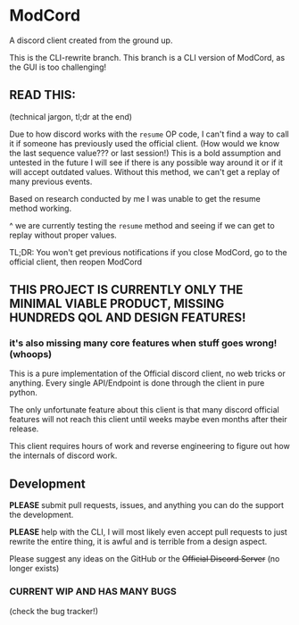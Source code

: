 # ModCord
A discord client created from the ground up.

This is the CLI-rewrite branch. This branch is a CLI version of ModCord, as the GUI is too challenging!

## READ THIS:
(technical jargon, tl;dr at the end)

Due to how discord works with the `resume` OP code, I can't find a way to call it if someone has previously used
the official client.
(How would we know the last sequence value??? or last session!) This is a bold assumption and untested
in the future I will see if there is any possible way around it or if it will accept outdated values.
Without this
method, we can't get a replay of many previous events. 

Based on research conducted by me I was unable to get the resume method working.

^ we are currently testing the `resume` method and seeing if we can get to replay without proper values.

TL;DR:
You won't get previous notifications if you close ModCord, go to the official client, then reopen ModCord

## THIS PROJECT IS CURRENTLY ONLY THE MINIMAL VIABLE PRODUCT, MISSING HUNDREDS QOL AND DESIGN FEATURES!
### it's also missing many core features when stuff goes wrong! (whoops)

This is a pure implementation of the Official discord client, no web tricks or anything. 
Every single API/Endpoint is done through the client in pure python.

The only unfortunate feature about this client is that many discord official features will not reach
this client until weeks maybe even months after their release.

This client requires hours of work and reverse engineering to figure out how the internals of discord work.

## Development
**PLEASE** submit pull requests, issues, and anything you can do the support the development.

**PLEASE** help with the CLI, I will most likely even accept pull requests to just rewrite the entire thing, 
it is awful and is terrible from a design aspect.

Please suggest any ideas on the GitHub or the ~~Official Discord Server~~ (no longer exists)

### **CURRENT WIP AND HAS MANY BUGS**
(check the bug tracker!)